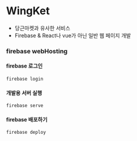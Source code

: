# WingKet
- 당근마켓과 유사한 서비스
- Firebase & React나 vue가 아닌 일반 웹 페이지 개발

### firebase webHosting

#### firebase 로그인
```
firebase login
```

#### 개발용 서버 실행
```
firebase serve
```

#### firebase 배포하기
```
firebase deploy
```
